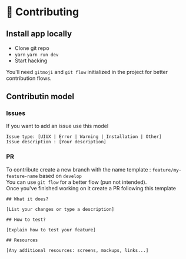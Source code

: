 <h1 align="left" style="margin-bottom: 30px;">🤝 Contributing</h3>

## Install app locally

- Clone git repo
- `yarn` `yarn run dev`
- Start hacking

You'll need `gitmoji` and `git flow` initialized in the project for better contribution flows.

## Contributin model

### Issues

If you want to add an issue use this model  

```
Issue type: [UIUX | Error | Warning | Installation | Other]
Issue description : [Your description]
```

### PR

To contribute create a new branch with the name template : `feature/my-feature-name` based on `develop`  
You can use `git flow` for a better flow (pun not intended).  
Once you've finished working on it create a PR following this template  

```
## What it does?

[List your changes or type a description]

## How to test?

[Explain how to test your feature]

## Resources

[Any additional resources: screens, mockups, links...]